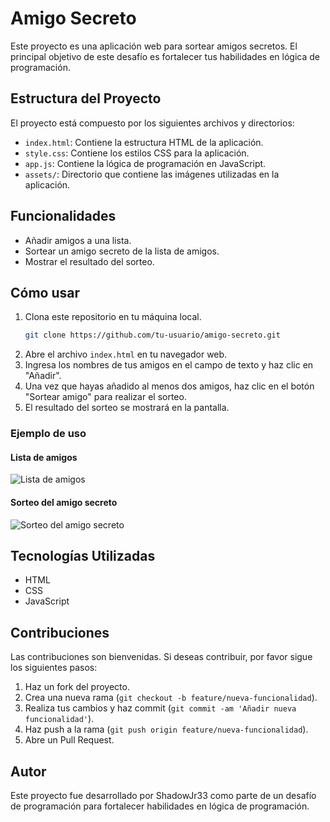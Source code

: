 # Amigo Secreto

Este proyecto es una aplicación web para sortear amigos secretos. El principal objetivo de este desafío es fortalecer tus habilidades en lógica de programación.

## Estructura del Proyecto

El proyecto está compuesto por los siguientes archivos y directorios:

- `index.html`: Contiene la estructura HTML de la aplicación.
- `style.css`: Contiene los estilos CSS para la aplicación.
- `app.js`: Contiene la lógica de programación en JavaScript.
- `assets/`: Directorio que contiene las imágenes utilizadas en la aplicación.

## Funcionalidades

- Añadir amigos a una lista.
- Sortear un amigo secreto de la lista de amigos.
- Mostrar el resultado del sorteo.

## Cómo usar

1. Clona este repositorio en tu máquina local.
    ```sh
    git clone https://github.com/tu-usuario/amigo-secreto.git
    ```
2. Abre el archivo `index.html` en tu navegador web.
3. Ingresa los nombres de tus amigos en el campo de texto y haz clic en "Añadir".
4. Una vez que hayas añadido al menos dos amigos, haz clic en el botón "Sortear amigo" para realizar el sorteo.
5. El resultado del sorteo se mostrará en la pantalla.

### Ejemplo de uso

#### Lista de amigos

![Lista de amigos](screenshots/ListaAmigos.jpg)

#### Sorteo del amigo secreto

![Sorteo del amigo secreto](screenshots/SorteoAmigo.jpg)


## Tecnologías Utilizadas

- HTML
- CSS
- JavaScript

## Contribuciones

Las contribuciones son bienvenidas. Si deseas contribuir, por favor sigue los siguientes pasos:

1. Haz un fork del proyecto.
2. Crea una nueva rama (`git checkout -b feature/nueva-funcionalidad`).
3. Realiza tus cambios y haz commit (`git commit -am 'Añadir nueva funcionalidad'`).
4. Haz push a la rama (`git push origin feature/nueva-funcionalidad`).
5. Abre un Pull Request.


## Autor

Este proyecto fue desarrollado por ShadowJr33 como parte de un desafío de programación para fortalecer habilidades en lógica de programación.